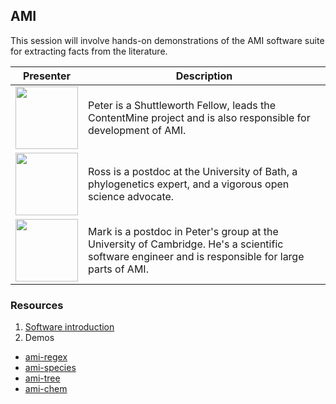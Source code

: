 ## AMI

This session will involve hands-on demonstrations of the AMI software suite for extracting facts from the literature.

| Presenter | Description          |
| ------------- | ----------- |
| <img src=http://upload.wikimedia.org/wikipedia/commons/thumb/2/2f/Peter_Murray-Rust_in_2008.jpg/180px-Peter_Murray-Rust_in_2008.jpg width=100px> | Peter is a Shuttleworth Fellow, leads the ContentMine project and is also responsible for development of AMI. |
| <img src=http://blog.okfn.org/files/2012/03/Ross.png width=100px> | Ross is a postdoc at the University of Bath, a phylogenetics expert, and a vigorous open science advocate. |
| <img src=http://www-ucc.ch.cam.ac.uk/sites/default/files/imagecache/preview/members/photos/mark.jpg width=100> | Mark is a postdoc in Peter's group at the University of Cambridge. He's a scientific software engineer and is responsible for large parts of AMI. |

### Resources

1. [Software introduction](AMI_software.md)
2. Demos
  - [ami-regex](ami-regex_demo.md)
  - [ami-species](ami-species_demo.md)
  - [ami-tree](ami-tree_demo.md)
  - [ami-chem](ami-chem_demo.md)
